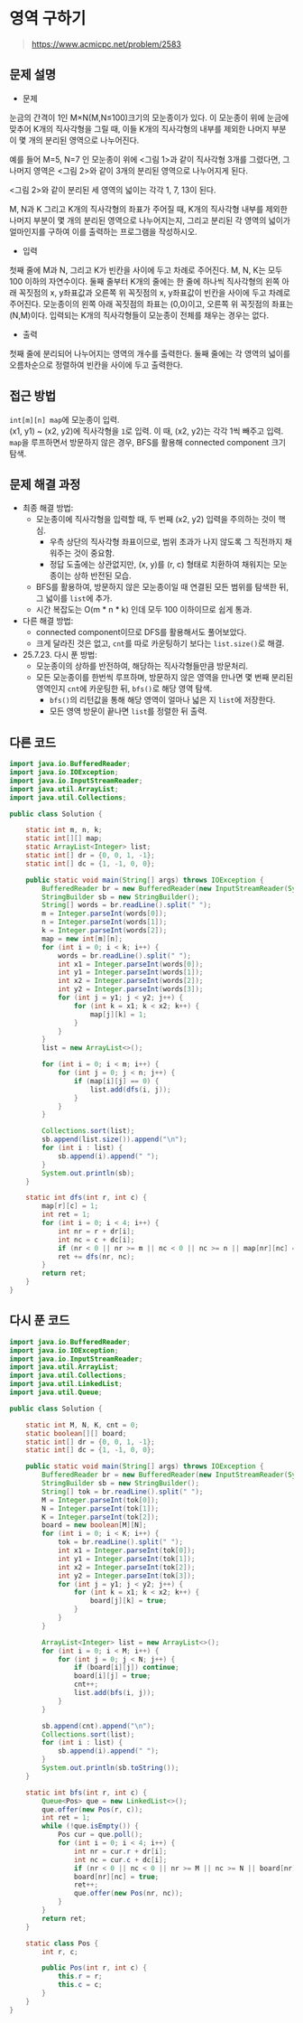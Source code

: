 # 영역 구하기

> https://www.acmicpc.net/problem/2583

## 문제 설명

- 문제

눈금의 간격이 1인 M×N(M,N≤100)크기의 모눈종이가 있다. 이 모눈종이 위에 눈금에 맞추어 K개의 직사각형을 그릴 때, 이들 K개의 직사각형의 내부를 제외한 나머지 부분이 몇 개의 분리된 영역으로 나누어진다.

예를 들어 M=5, N=7 인 모눈종이 위에 <그림 1>과 같이 직사각형 3개를 그렸다면, 그 나머지 영역은 <그림 2>와 같이 3개의 분리된 영역으로 나누어지게 된다.

<그림 2>와 같이 분리된 세 영역의 넓이는 각각 1, 7, 13이 된다.

M, N과 K 그리고 K개의 직사각형의 좌표가 주어질 때, K개의 직사각형 내부를 제외한 나머지 부분이 몇 개의 분리된 영역으로 나누어지는지, 그리고 분리된 각 영역의 넓이가 얼마인지를 구하여 이를 출력하는
프로그램을 작성하시오.

- 입력

첫째 줄에 M과 N, 그리고 K가 빈칸을 사이에 두고 차례로 주어진다. M, N, K는 모두 100 이하의 자연수이다. 둘째 줄부터 K개의 줄에는 한 줄에 하나씩 직사각형의 왼쪽 아래 꼭짓점의 x, y좌표값과 오른쪽
위 꼭짓점의 x, y좌표값이 빈칸을 사이에 두고 차례로 주어진다. 모눈종이의 왼쪽 아래 꼭짓점의 좌표는 (0,0)이고, 오른쪽 위 꼭짓점의 좌표는(N,M)이다. 입력되는 K개의 직사각형들이 모눈종이 전체를 채우는
경우는 없다.

- 출력

첫째 줄에 분리되어 나누어지는 영역의 개수를 출력한다. 둘째 줄에는 각 영역의 넓이를 오름차순으로 정렬하여 빈칸을 사이에 두고 출력한다.

## 접근 방법

`int[m][n] map`에 모눈종이 입력.  
(x1, y1) ~ (x2, y2)에 직사각형을 `1`로 입력. 이 때, (x2, y2)는 각각 1씩 빼주고 입력.  
`map`을 루프하면서 방문하지 않은 경우, BFS를 활용해 connected component 크기 탐색.

## 문제 해결 과정

- 최종 해결 방법:
    - 모눈종이에 직사각형을 입력할 때, 두 번째 (x2, y2) 입력을 주의하는 것이 핵심.
        - 우측 상단의 직사각형 좌표이므로, 범위 초과가 나지 않도록 그 직전까지 채워주는 것이 중요함.
        - 정답 도출에는 상관없지만, (x, y)를 (r, c) 형태로 치환하여 채워지는 모눈종이는 상하 반전된 모습.
    - BFS를 활용하여, 방문하지 않은 모눈종이일 때 연결된 모든 범위를 탐색한 뒤, 그 넓이를 `list`에 추가.
    - 시간 복잡도는 O(m * n * k) 인데 모두 100 이하이므로 쉽게 통과.
- 다른 해결 방법:
    - connected component이므로 DFS를 활용해서도 풀어보았다.
    - 크게 달라진 것은 없고, `cnt`를 따로 카운팅하기 보다는 `list.size()`로 해결.
- 25.7.23. 다시 푼 방법:
    - 모눈종이의 상하를 반전하여, 해당하는 직사각형들만큼 방문처리.
    - 모든 모눈종이를 한번씩 루프하며, 방문하지 않은 영역을 만나면 몇 번째 분리된 영역인지 `cnt`에 카운팅한 뒤, `bfs()`로 해당 영역 탐색.
        - `bfs()`의 리턴값을 통해 해당 영역이 얼마나 넓은 지 `list`에 저장한다.
        - 모든 영역 방문이 끝나면 `list`를 정렬한 뒤 출력.

## 다른 코드

```java
import java.io.BufferedReader;
import java.io.IOException;
import java.io.InputStreamReader;
import java.util.ArrayList;
import java.util.Collections;

public class Solution {

    static int m, n, k;
    static int[][] map;
    static ArrayList<Integer> list;
    static int[] dr = {0, 0, 1, -1};
    static int[] dc = {1, -1, 0, 0};

    public static void main(String[] args) throws IOException {
        BufferedReader br = new BufferedReader(new InputStreamReader(System.in));
        StringBuilder sb = new StringBuilder();
        String[] words = br.readLine().split(" ");
        m = Integer.parseInt(words[0]);
        n = Integer.parseInt(words[1]);
        k = Integer.parseInt(words[2]);
        map = new int[m][n];
        for (int i = 0; i < k; i++) {
            words = br.readLine().split(" ");
            int x1 = Integer.parseInt(words[0]);
            int y1 = Integer.parseInt(words[1]);
            int x2 = Integer.parseInt(words[2]);
            int y2 = Integer.parseInt(words[3]);
            for (int j = y1; j < y2; j++) {
                for (int k = x1; k < x2; k++) {
                    map[j][k] = 1;
                }
            }
        }
        list = new ArrayList<>();

        for (int i = 0; i < m; i++) {
            for (int j = 0; j < n; j++) {
                if (map[i][j] == 0) {
                    list.add(dfs(i, j));
                }
            }
        }

        Collections.sort(list);
        sb.append(list.size()).append("\n");
        for (int i : list) {
            sb.append(i).append(" ");
        }
        System.out.println(sb);
    }

    static int dfs(int r, int c) {
        map[r][c] = 1;
        int ret = 1;
        for (int i = 0; i < 4; i++) {
            int nr = r + dr[i];
            int nc = c + dc[i];
            if (nr < 0 || nr >= m || nc < 0 || nc >= n || map[nr][nc] == 1) continue;
            ret += dfs(nr, nc);
        }
        return ret;
    }
}
```

## 다시 푼 코드

```java
import java.io.BufferedReader;
import java.io.IOException;
import java.io.InputStreamReader;
import java.util.ArrayList;
import java.util.Collections;
import java.util.LinkedList;
import java.util.Queue;

public class Solution {

    static int M, N, K, cnt = 0;
    static boolean[][] board;
    static int[] dr = {0, 0, 1, -1};
    static int[] dc = {1, -1, 0, 0};

    public static void main(String[] args) throws IOException {
        BufferedReader br = new BufferedReader(new InputStreamReader(System.in));
        StringBuilder sb = new StringBuilder();
        String[] tok = br.readLine().split(" ");
        M = Integer.parseInt(tok[0]);
        N = Integer.parseInt(tok[1]);
        K = Integer.parseInt(tok[2]);
        board = new boolean[M][N];
        for (int i = 0; i < K; i++) {
            tok = br.readLine().split(" ");
            int x1 = Integer.parseInt(tok[0]);
            int y1 = Integer.parseInt(tok[1]);
            int x2 = Integer.parseInt(tok[2]);
            int y2 = Integer.parseInt(tok[3]);
            for (int j = y1; j < y2; j++) {
                for (int k = x1; k < x2; k++) {
                    board[j][k] = true;
                }
            }
        }

        ArrayList<Integer> list = new ArrayList<>();
        for (int i = 0; i < M; i++) {
            for (int j = 0; j < N; j++) {
                if (board[i][j]) continue;
                board[i][j] = true;
                cnt++;
                list.add(bfs(i, j));
            }
        }

        sb.append(cnt).append("\n");
        Collections.sort(list);
        for (int i : list) {
            sb.append(i).append(" ");
        }
        System.out.println(sb.toString());
    }

    static int bfs(int r, int c) {
        Queue<Pos> que = new LinkedList<>();
        que.offer(new Pos(r, c));
        int ret = 1;
        while (!que.isEmpty()) {
            Pos cur = que.poll();
            for (int i = 0; i < 4; i++) {
                int nr = cur.r + dr[i];
                int nc = cur.c + dc[i];
                if (nr < 0 || nc < 0 || nr >= M || nc >= N || board[nr][nc]) continue;
                board[nr][nc] = true;
                ret++;
                que.offer(new Pos(nr, nc));
            }
        }
        return ret;
    }

    static class Pos {
        int r, c;

        public Pos(int r, int c) {
            this.r = r;
            this.c = c;
        }
    }
}
```